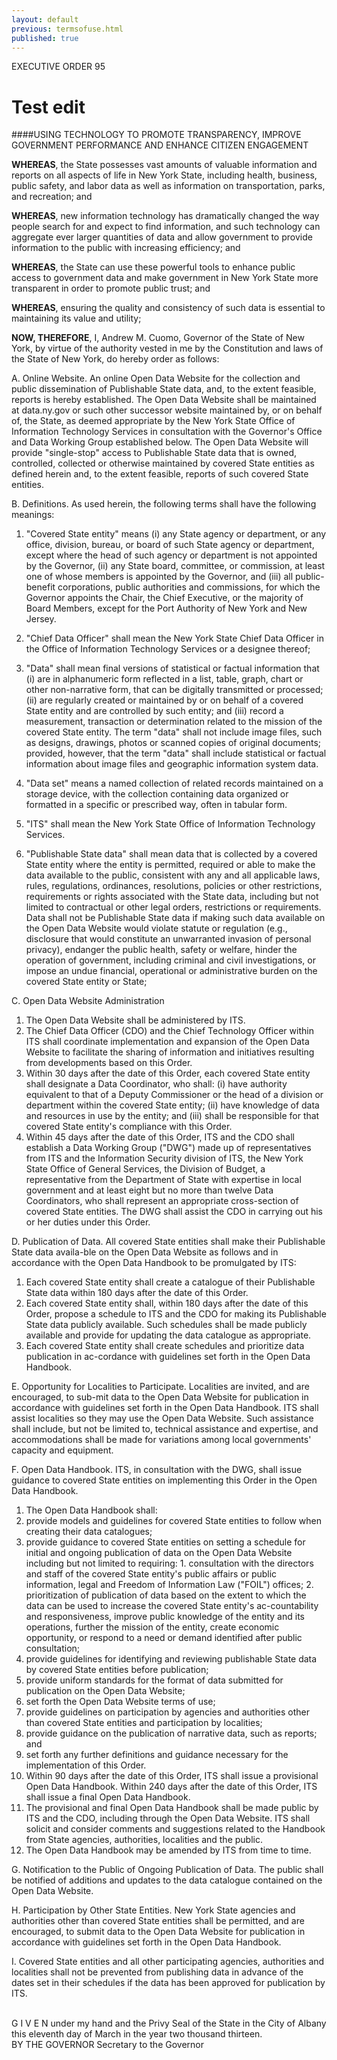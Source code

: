 ```yaml
---
layout: default
previous: termsofuse.html
published: true
---
```


EXECUTIVE ORDER 95


Test edit
=========

####USING TECHNOLOGY TO PROMOTE TRANSPARENCY, IMPROVE GOVERNMENT PERFORMANCE AND ENHANCE CITIZEN ENGAGEMENT

**WHEREAS**, the State possesses vast amounts of valuable information and reports on all aspects of life in New York State, including health, business, public safety, and labor data as well as information on transportation, parks, and recreation; and
 
**WHEREAS**, new information technology has dramatically changed the way people search for and expect to find information, and such technology can aggregate ever larger quantities of data and allow government to provide information to the public with increasing efficiency; and    
 
**WHEREAS**, the State can use these powerful tools to enhance public access to government data and make government in New York State more transparent in order to promote public trust; and
 
**WHEREAS**, ensuring the quality and consistency of such data is essential to maintaining its value and utility; 
 
**NOW, THEREFORE**, I, Andrew M. Cuomo, Governor of the State of New York, by virtue of the authority vested in me by the Constitution and laws of the State of New York, do hereby order as follows:
 
A. Online Website.  An online Open Data Website for the collection and public dissemination of Publishable State data, and, to the extent feasible, reports is hereby established. The Open Data Website shall be maintained at data.ny.gov or such other successor website maintained by, or on behalf of, the State, as deemed appropriate by the New York State Office of Information Technology Services in consultation with the Governor's Office and Data Working Group established below.  The Open Data Website will provide "single-stop" access to Publishable State data that is owned, controlled, collected or otherwise maintained by covered State entities as defined herein and, to the extent feasible, reports of such covered State entities.  
 
B. Definitions.  As used herein, the following terms shall have the following meanings:
 
1. "Covered State entity" means (i) any State agency or department, or any office, division, bureau, or board of such State agency or department, except where the head of such agency or department is not appointed by the Governor, (ii) any State board, committee, or commission, at least one of whose members is appointed by the Governor, and (iii) all public-benefit corporations, public authorities and commissions, for which the Governor appoints the Chair, the Chief Executive, or the majority of Board Members, except for the Port Authority of New York and New Jersey.

2. "Chief Data Officer" shall mean the New York State Chief Data Officer in the Office of Information Technology Services or a designee thereof;  
 
3. "Data" shall mean final versions of statistical or factual information that (i) are in alphanumeric form reflected in a list, table, graph, chart or other non-narrative form, that can be digitally transmitted or processed; (ii) are regularly created or maintained by or on behalf of a covered State entity and are controlled by such entity; and (iii) record a measurement, transaction or determination related to the mission of the covered State entity.  The term "data" shall not include image files, such as designs, drawings, photos or scanned copies of original documents; provided, however, that the term "data" shall include statistical or factual information about image files and geographic information system data.    
 
4. "Data set" means a named collection of related records maintained on a storage device, with the collection containing data organized or formatted in a specific or prescribed way, often in tabular form. 
 
5. "ITS" shall mean the New York State Office of Information Technology Services.
 
6. "Publishable State data" shall mean data that is collected by a covered State entity where the entity is permitted, required or able to make the data available to the public, consistent with any and all applicable laws, rules, regulations, ordinances, resolutions, policies or other restrictions, requirements or rights associated with the State data, including but not limited to contractual or other legal orders, restrictions or requirements.  Data shall not be Publishable State data if making such data available on the Open Data Website would violate statute or regulation (e.g., disclosure that would constitute an unwarranted invasion of personal privacy), endanger the public health, safety or welfare, hinder the operation of government, including criminal and civil investigations, or impose an undue financial, operational or administrative burden on the covered State entity or State;   
 
C.  Open Data Website Administration

1. The Open Data Website shall be administered by ITS.
2. The Chief Data Officer (CDO) and the Chief Technology Officer within ITS shall coordinate implementation and expansion of the Open Data Website to facilitate the sharing of information and initiatives resulting from developments based on this Order. 
3. Within 30 days after the date of this Order, each covered State entity shall designate a Data Coordinator, who shall: (i) have authority equivalent to that of a Deputy Commissioner or the head of a division or department within the covered State entity; (ii) have knowledge of data and resources in use by the entity; and (iii) shall be responsible for that covered State entity's compliance with this Order.
4. Within 45 days after the date of this Order, ITS and the CDO shall establish a Data Working Group ("DWG") made up of representatives from ITS and the Information Security division of ITS, the New York State Office of General Services, the Division of Budget, a representative from the Department of State with expertise in local government and at least eight but no more than twelve Data Coordinators, who shall represent an appropriate cross-section of covered State entities.  The DWG shall assist the CDO in carrying out his or her duties under this Order.


D.  Publication of Data.  All covered State entities shall make their Publishable State data availa-ble on the Open Data Website as follows and in accordance with the Open Data Handbook to be promulgated by ITS: 

1. Each covered State entity shall create a catalogue of their Publishable State data within 180 days after the date of this Order.  
2. Each covered State entity shall, within 180 days after the date of this Order, propose a schedule to ITS and the CDO for making its Publishable State data publicly available.  Such schedules shall be made publicly available and provide for updating the data catalogue as appropriate.
3. Each covered State entity shall create schedules and prioritize data publication in ac-cordance with guidelines set forth in the Open Data Handbook.
 
E.  Opportunity for Localities to Participate.  Localities are invited, and are encouraged, to sub-mit data to the Open Data Website for publication in accordance with guidelines set forth in the Open Data Handbook.  ITS shall assist localities so they may use the Open Data Website.  Such assistance shall include, but not be limited to, technical assistance and expertise, and accommodations shall be made for variations among local governments' capacity and equipment. 
 
F.  Open Data Handbook.  ITS, in consultation with the DWG, shall issue guidance to covered State entities on implementing this Order in the Open Data Handbook.  
 
1.	The Open Data Handbook shall: 
  1.	provide models and guidelines for covered State entities to follow when creating their data catalogues;
  2.	provide guidance to covered State entities on setting a schedule for initial and ongoing publication of data on the Open Data Website including but not limited to requiring: 
      1.	consultation with the directors and staff of the covered State entity's public affairs or public information, legal and Freedom of Information Law ("FOIL") offices; 
      2.	prioritization of publication of data based on the extent to which the data can be used to increase the covered State entity's ac-countability and responsiveness, improve public knowledge of the entity and its operations, further the mission of the entity, create economic opportunity, or respond to a need or demand identified after public consultation;
  3.	provide guidelines for identifying and reviewing publishable State data by covered State entities before publication;
  4.	provide uniform standards for the format of data submitted for publication on the Open Data Website;
  5.	set forth the Open Data Website terms of use;
  6.	provide guidelines on participation by agencies and authorities other than covered State entities and participation by localities;
  7.	provide guidance on the publication of narrative data, such as reports; and
  8.	set forth any further definitions and guidance necessary for the implementation of this Order.
2.	Within 90 days after the date of this Order, ITS shall issue a provisional Open Data Handbook.  Within 240 days after the date of this Order, ITS shall issue a final Open Data Handbook. 
3.	The provisional and final Open Data Handbook shall be made public by ITS and the CDO, including through the Open Data Website.  ITS shall solicit and consider comments and suggestions related to the Handbook from State agencies, authorities, localities and the public.
4.	The Open Data Handbook may be amended by ITS from time to time. 
 
G.  Notification to the Public of Ongoing Publication of Data.  The public shall be notified of additions and updates to the data catalogue contained on the Open Data Website. 
 
H.  Participation by Other State Entities.  New York State agencies and authorities other than covered State entities shall be permitted, and are encouraged, to submit data to the Open Data Website for publication in accordance with guidelines set forth in the Open Data Handbook.  
 
I.  Covered State entities and all other participating agencies, authorities and localities shall not be prevented from publishing data in advance of the dates set in their schedules if the data has been approved for publication by ITS.

<br />
G I V E N under my hand and the Privy Seal of the State in the City of Albany this eleventh day of March in the year two thousand thirteen.

<br />
BY THE GOVERNOR
Secretary to the Governor
